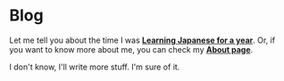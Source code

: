 # Blog

Let me tell you about the time I was [**Learning Japanese for a year**](/assets/content/other/learningJapaneseOneYear.md). Or, if you want to know more about me, you can check my [**About page**](/assets/content/about.md).

I don't know, I'll write more stuff. I'm sure of it.
